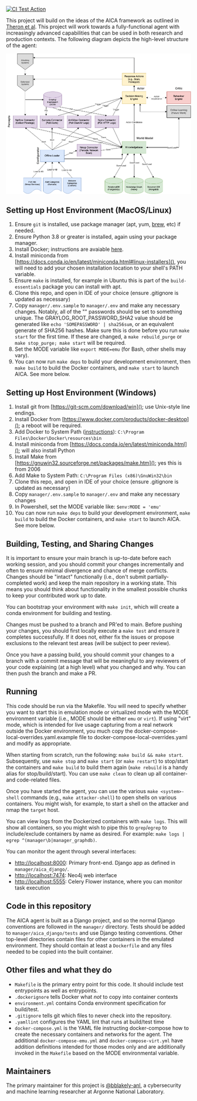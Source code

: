 [![CI Test Action](https://github.com/aica-iwg/aica-agent/actions/workflows/makefile.yml/badge.svg)](https://github.com/aica-iwg/aica-agent/actions/workflows/makefile.yml)

This project will build on the ideas of the AICA framework as outlined in [Theron et al](https://link.springer.com/content/pdf/10.1007%2F978-3-030-33432-1.pdf). This project will work towards a fully-functional agent with increasingly advanced capabilities that can be used in both research and production contexts. The following diagram depicts the high-level structure of the agent:

![AICA Diagram](AICADiagram.png "AICA Diagram")

## Setting up Host Environment (MacOS/Linux)

1. Ensure `git` is installed, use package manager (apt, yum, [brew](https://brew.sh/), etc) if needed.
2. Ensure Python 3.8 or greater is installed, again using your package manager.
3. Install Docker; instructions are avaiable [here](https://docs.docker.com/desktop/install/linux-install/).
4. Install miniconda from [https://docs.conda.io/en/latest/miniconda.html#linux-installers](), you will need to add your chosen installation location to your shell's PATH variable.
5. Ensure `make` is installed, for example in Ubuntu this is part of the `build-essentials` package you can install with apt.
6. Clone this repo, and open in IDE of your choice (ensure .gitignore is updated as necessary)
7. Copy `manager/.env.sample` to `manager/.env` and make any necessary changes. Notably, all of the "<FILLME>" passwords should be set to something unique. The GRAYLOG_ROOT_PASSWORD_SHA2 value should be generated like `echo 'SOMEPASSWORD' | sha256sum`, or an equivalent generate of SHA256 hashes. Make sure this is done before you run `make start` for the first time. If these are changed, a `make rebuild_purge` or `make stop_purge; make start` will be required.
8. Set the MODE variable like `export MODE=emu` (for Bash, other shells may vary).
9. You can now run `make deps` to build your development environment, then `make build` to build the Docker containers, and `make start` to launch AICA. See more below.

## Setting up Host Environment (Windows)

1. Install git from [https://git-scm.com/download/win](); use Unix-style line endings.
2. Install Docker from [https://www.docker.com/products/docker-desktop](); a reboot will be required. 
3. Add Docker to System Path ([instructions](https://learn.microsoft.com/en-us/previous-versions/office/developer/sharepoint-2010/ee537574(v=office.14))): `C:\Program Files\Docker\Docker\resources\bin`
4. Install miniconda from [https://docs.conda.io/en/latest/miniconda.html](); will also install Python
5. Install Make from [https://gnuwin32.sourceforge.net/packages/make.htm](); yes this is from 2006
6. Add Make to System Path: `C:\Program Files (x86)\GnuWin32\bin`
7. Clone this repo, and open in IDE of your choice (ensure .gitignore is updated as necessary)
8. Copy `manager/.env.sample` to `manager/.env` and make any necessary changes
9. In Powershell, set the MODE variable like: `$env:MODE = 'emu'`
10. You can now run `make deps` to build your development environment, `make build` to build the Docker containers, and `make start` to launch AICA. See more below.

## Building, Testing, and Sharing Changes

It is important to ensure your main branch is up-to-date before each working session, and you should commit your changes incrementally and often to ensure minimal divergence and chance of merge conflicts. Changes should be "intact" functionally (i.e., don't submit partially-completed work) and keep the main repository in a working state. This means you should think about functionality in the smallest possible chunks to keep your contributed work up to date.

You can bootstrap your environment with `make init`, which will create a conda environment for building and testing. 

Changes must be pushed to a branch and PR'ed to main. Before pushing your changes, you should first locally execute a `make test` and ensure it completes successfully. If it does not, either fix the issues or propose exclusions to the relevant test areas (will be subject to peer review).

Once you have a passing build, you should commit your changes to a branch with a commit message that will be meaningful to any reviewers of your code explaining (at a high level) what you changed and why. You can then push the branch and make a PR.

## Running

This code should be run via the Makefile. You will need to specify whether you want to start this in emulation mode or virtualized mode with the MODE environment variable (i.e., MODE should be either `emu` or `virt`). If using "virt" mode, which is intended for live usage capturing from a real network outside the Docker environment, you much copy the docker-compose-local-overrides.yaml.example file to docker-compose-local-overrides.yaml and modify as appropriate. 

When starting from scratch, run the following: `make build && make start`. Subsequently, use `make stop` and `make start` (or `make restart`) to stop/start the containers and `make build` to build them again (`make rebuild` is a handy alias for stop/build/start). You can use `make clean` to clean up all container- and code-related files. 

Once you have started the agent, you can use the various `make <system>-shell` commands (e.g., `make attacker-shell`) to open shells on various containers. You might wish, for example, to start a shell on the attacker and nmap the `target` host. 

You can view logs from the Dockerized containers with `make logs`. This will show all containers, so you might wish to pipe this to `grep`/`egrep` to include/exclude containers by name as desired. For example: `make logs | egrep ^(manager\b|manager_graphdb)`.

You can monitor the agent through several interfaces:

* [http://localhost:8000](): Primary front-end. Django app as defined in `manager/aica_django/`.
* [http://localhost:7474](): Neo4j web interface
* [http://localhost:5555](): Celery Flower instance, where you can monitor task execution

## Code in this repository

The AICA agent is built as a Django project, and so the normal Django conventions are followed in the `manager/` directory. Tests should be added to `manager/aica_django/tests` and use Django testing conventions. Other top-level directories contain files for other containers in the emulated environment. They should contain at least a `Dockerfile` and any files needed to be copied into the built container.

## Other files and what they do

* `Makefile` is the primary entry point for this code. It should include test entrypoints as well as entrypoints.
* `.dockerignore` tells Docker what <em>not</em> to copy into container contexts
* `environment.yml` contains Conda environment specification for build/test. 
* `.gitignore` tells git which files to never check into the repository.
* `.yamllint` configures the YAML lint that runs at build/test time
* `docker-compose.yml`  is the YAML file instructing docker-compose how to create the necessary containers and networks for the agent. The additional `docker-compose-emu.yml` and `docker-compose-virt.yml` have addition definitions intended for those modes only and are additionally invoked in the `Makefile` based on the MODE environmental variable.

## Maintainers

The primary maintainer for this project is [@bblakely-anl](https://github.com/bblakely-anl), a cybersecurity and machine learning researcher at Argonne National Laboratory.
